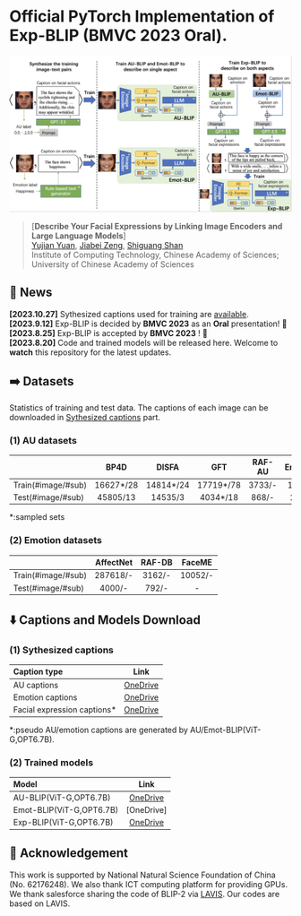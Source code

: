 # Official PyTorch Implementation of Exp-BLIP (BMVC 2023 Oral).

![Exp-BLIP training Framework](figs/overview.jpg)


> [**Describe Your Facial Expressions by Linking Image Encoders and Large Language Models**]<br>
> [Yujian Yuan](https://vipl.ict.ac.cn/edu/student/master/202210/t20221019_123529.html), [Jiabei Zeng](https://vipl.ict.ac.cn/edu/teacher/mastersupvisor/202205/t20220517_35778.html), [Shiguang Shan](https://scholar.google.com/citations?user=Vkzd7MIAAAAJ&hl=zh-CN)<br>Institute of Computing Technology, Chinese Academy of Sciences;
 University of Chinese Academy of Sciences



## 📰 News

**[2023.10.27]** Sythesized captions used for training are [available](#custom-id). <br>
**[2023.9.12]** Exp-BLIP is decided by **BMVC 2023** as an **Oral** presentation! 🎉 <br>
**[2023.8.25]** Exp-BLIP is accepted by **BMVC 2023** ! 🎉 <br>
**[2023.8.20]** Code and trained models will be released here. Welcome to **watch** this repository for the latest updates.


## ➡️ Datasets
Statistics of training and test data. The captions of each image can be downloaded in [Sythesized captions](#custom-id) part.

### (1) AU datasets
|                        |    BP4D   |  DISFA    |   GFT     |  RAF-AU    | Emotionet |
|:-----------------------|:---------:|:---------:|:---------:|:---------:|:---------:| 
| Train(#image/#sub)   	  | 16627*/28 |14814*/24  |17719*/78  |  3733/-    |19046/-   |
| Test(#image/#sub)      | 45805/13  |14535/3    |4034*/18   |  868/-     |2117/-    |

*:sampled sets
  
### (2) Emotion datasets
|                        |    AffectNet   |  RAF-DB |   FaceME   | 
|:-----------------------|:---------:|:---------:|:---------:| 
| Train(#image/#sub)   	  | 287618/-  |  3162/-   |10052/- |
| Test(#image/#sub)      | 4000/-    |		792/-  | - |


## ⬇️ Captions and Models Download


### <div id="custom-id">(1) Sythesized captions</div>
| Caption type                         |                                                    Link                                                    |
|:------------------------------------|:-------------------------------------------------------------------------------------------------------:| 
| AU captions    					   |     [OneDrive](https://1drv.ms/f/s!Atl7YPj4ORSRjfAdcQ10K01tQ6pRYQ?e=PNNn2i)|
| Emotion captions                    |     [OneDrive](https://1drv.ms/f/s!Atl7YPj4ORSRjfAcWSJoqNttXcHaQg?e=mraNW2)   |
| Facial expression captions*          |     [OneDrive](https://1drv.ms/u/s!Atl7YPj4ORSRjfAvi5PzyOXDMKqHsw?e=6y8lL5)    | 

*:pseudo AU/emotion captions are generated by AU/Emot-BLIP(ViT-G,OPT6.7B).

<a name="text"></a>
### (2) Trained models
| Model                         |                                                    Link                                                    |
|:------------------------------------|:-------------------------------------------------------------------------------------------------------:| 
| AU-BLIP(ViT-G,OPT6.7B)    			|     [OneDrive](https://1drv.ms/u/s!Atl7YPj4ORSRjfAxeMouMlluoe9jcg?e=cM3hhd)|
| Emot-BLIP(ViT-G,OPT6.7B)             |     [OneDrive]    |
| Exp-BLIP(ViT-G,OPT6.7B)              |     [OneDrive](https://1drv.ms/u/s!Atl7YPj4ORSRjfAyMrLW_IEY9fCabw?e=qxEVgb)    | 


## 🤝 Acknowledgement
This work is supported by National Natural Science Foundation of China (No. 62176248). We also thank ICT computing platform for providing GPUs. We thank salesforce sharing the code of BLIP-2 via [LAVIS](https://github.com/salesforce/LAVIS). Our codes are based on LAVIS.
